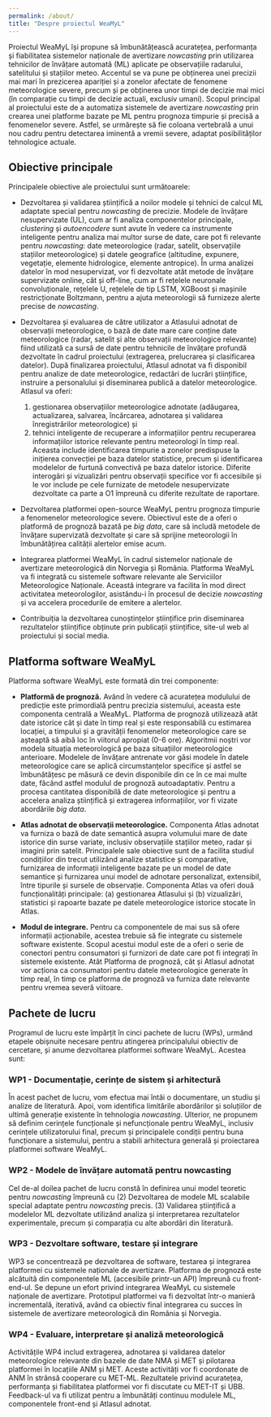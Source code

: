 ```yaml
---
permalink: /about/
title: "Despre proiectul WeaMyL"
---
```


Proiectul WeaMyL își propune să îmbunătățească acuratețea, performanța și fiabilitatea sistemelor naționale de avertizare _nowcasting_ prin utilizarea tehnicilor de învățare automată (ML) aplicate pe observațiile radarului, satelitului și stațiilor meteo. Accentul se va pune pe obținerea unei precizii mai mari în prezicerea apariției și a zonelor afectate de fenomene meteorologice severe, precum și pe obținerea unor timpi de decizie mai mici (în comparație cu timpi de decizie actuali, exclusiv umani). Scopul principal al proiectului este de a automatiza sistemele de avertizare _nowcasting_ prin crearea unei platforme bazate pe ML pentru prognoza timpurie și precisă a fenomenelor severe. Astfel, se urmărește să fie coloana vertebrală a unui nou cadru pentru detectarea iminentă a vremii severe, adaptat posibilităților tehnologice actuale.

## Obiective principale

Principalele obiective ale proiectului sunt următoarele:

* Dezvoltarea și validarea științifică a noilor modele și tehnici de calcul ML adaptate special pentru _nowcasting_ de precizie. Modele de învățare nesupervizate (UL), cum ar fi analiza componentelor principale, _clustering_ și _autoencodere_ sunt avute în vedere ca instrumente inteligente pentru analiza mai multor surse de date, care pot fi relevante pentru _nowcasting_: date meteorologice (radar, satelit, observațiile stațiilor meteorologice) și datele geografice (altitudine, expunere, vegetație, elemente hidrologice, elemente antropice). În urma analizei datelor în mod nesupervizat, vor fi dezvoltate atât metode de învățare supervizate online, cât și off-line, cum ar fi rețelele neuronale convoluționale, rețelele U, rețelele de tip LSTM, XGBoost și mașinile restricționate Boltzmann, pentru a ajuta meteorologii să furnizeze alerte precise de _nowcasting_.


* Dezvoltarea și evaluarea de către utilizator a Atlasului adnotat de observații meteorologice, o bază de date mare care conține date meteorologice (radar, satelit și alte observații meteorologice relevante) fiind utilizată ca sursă de date pentru tehnicile de învățare profundă dezvoltate în cadrul proiectului (extragerea, prelucrarea și clasificarea datelor). După finalizarea proiectului, Atlasul adnotat va fi disponibil pentru analize de date meteorologice, redactări  de lucrări științifice, instruire a personalului și diseminarea publică a datelor meteorologice. Atlasul va oferi:
  1. gestionarea observațiilor meteorologice adnotate (adăugarea, actualizarea, salvarea, încărcarea, adnotarea și validarea înregistrărilor meteorologice) și
  2. tehnici inteligente de recuperare a informațiilor pentru recuperarea informațiilor istorice relevante pentru meteorologi în timp real. Aceasta include identificarea timpurie a zonelor predispuse la inițierea convecției pe baza datelor statistice, precum și identificarea modelelor de furtună convectivă pe baza datelor istorice. Diferite interogări și vizualizări pentru observații specifice vor fi accesibile și le vor include pe cele furnizate de metodele nesupervizate dezvoltate ca parte a O1 împreună cu diferite rezultate de raportare.


* Dezvoltarea platformei open-source WeaMyL pentru prognoza timpurie a fenomenelor meteorologice severe. Obiectivul este de a oferi o platformă de prognoză bazată pe _big data_, care să includă metodele de învățare supervizată dezvoltate și care să sprijine meteorologii în îmbunătățirea calității alertelor emise acum.

* Integrarea platformei WeaMyL în cadrul sistemelor naționale de avertizare meteorologică din Norvegia și România. Platforma WeaMyL va fi integrată cu sistemele software relevante ale Serviciilor Meteorologice Naționale. Această integrare va facilita în mod direct activitatea meteorologilor, asistându-i în procesul de decizie _nowcasting_ și va accelera procedurile de emitere a alertelor.

* Contribuiția la dezvoltarea cunoștințelor științifice prin diseminarea rezultatelor științifice obținute prin publicații științifice, site-ul web al proiectului și social media.

## Platforma software WeaMyL

Platforma software WeaMyL este formată din trei componente:

* **Platformă de prognoză.** Având în vedere că acuratețea modulului de predicție este primordială pentru precizia sistemului, aceasta este componenta centrală a WeaMyL. Platforma de prognoză utilizează atât date istorice cât și date în timp real și este responsabilă cu estimarea locației, a timpului și a gravității fenomenelor meteorologice care se așteaptă să aibă loc în viitorul apropiat (0-6 ore). Algoritmii noștri vor modela situația meteorologică pe baza situațiilor meteorologice anterioare. Modelele de învățare antrenate vor găsi modele în datele meteorologice care se aplică circumstanțelor specifice și astfel se îmbunătățesc pe măsură ce devin disponibile din ce în ce mai multe date, făcând astfel modulul de prognoză autoadaptativ. Pentru a procesa cantitatea disponibilă de date meteorologice și pentru a accelera analiza științifică și extragerea informațiilor, vor fi vizate abordările _big data_.

* **Atlas adnotat de observații meteorologice.** Componenta Atlas adnotat va furniza o bază de date semantică asupra volumului mare de date istorice din surse variate, inclusiv observațiile stațiilor meteo, radar și imagini prin satelit. Principalele sale obiective sunt de a facilita studiul condițiilor din trecut utilizând analize statistice și comparative, furnizarea de informații inteligente bazate pe un model de date semantice și furnizarea unui model de adnotare personalizat, extensibil, între tipurile și sursele de observație. Componenta Atlas va oferi două funcționalități principale: (a) gestionarea Atlasului și (b) vizualizări, statistici și rapoarte bazate pe datele meteorologice istorice stocate în Atlas.
* **Modul de integrare.** Pentru ca componentele de mai sus să ofere informații acționabile, acestea trebuie să fie integrate cu sistemele software existente. Scopul acestui modul este de a oferi o serie de conectori pentru consumatori și furnizori de date care pot fi integrați în sistemele existente. Atât Platforma de prognoză, cât și Atlasul adnotat vor acționa ca consumatori pentru datele meteorologice generate în timp real, în timp ce platforma de prognoză va furniza date relevante pentru vremea severă viitoare.

## Pachete de lucru

Programul de lucru este împărțit în cinci pachete de lucru (WPs), urmând etapele obișnuite necesare pentru atingerea principalului obiectiv de cercetare, și anume dezvoltarea platformei software WeaMyL. Acestea sunt:

### WP1 - Documentație, cerințe de sistem și arhitectură
În acest pachet de lucru, vom efectua mai întâi o documentare, un studiu și analize de literatură. Apoi, vom identifica limitările abordărilor și soluțiilor de ultimă generație existente în tehnologia _nowcasting_. Ulterior, ne propunem să definim cerințele funcționale și nefuncționale pentru WeaMyL, inclusiv cerințele utilizatorului final, precum și principalele condiții pentru buna funcționare a sistemului, pentru a stabili arhitectura generală și proiectarea platformei software WeaMyL.

### WP2 - Modele de învățare automată pentru nowcasting
Cel de-al doilea pachet de lucru constă în definirea unui model teoretic pentru _nowcasting_ împreună cu (2) Dezvoltarea de modele ML scalabile special adaptate pentru _nowcasting_ precis. (3) Validarea științifică a modelelor ML dezvoltate utilizând analiza și interpretarea rezultatelor experimentale, precum și comparația cu alte abordări din literatură.

### WP3 - Dezvoltare software, testare și integrare
WP3 se concentrează pe dezvoltarea de software, testarea și integrarea platformei cu sistemele naționale de avertizare. Platforma de prognoză este alcătuită din componentele ML (accesibile printr-un API) împreună cu front-end-ul. Se depune un efort privind integrarea WeaMyL cu sistemele naționale de avertizare. Prototipul platformei va fi dezvoltat într-o manieră incrementală, iterativă, având ca obiectiv final integrarea cu succes în sistemele de avertizare meteorologică din România și Norvegia.


### WP4 - Evaluare, interpretare și analiză meteorologică
Activitățile WP4 includ extragerea, adnotarea și validarea datelor meteorologice relevante din bazele de date NMA și MET și pilotarea platformei în locațiile ANM și MET. Aceste activități vor fi coordonate de ANM în strânsă cooperare cu MET-ML. Rezultatele privind acuratețea, performanța și fiabilitatea platformei vor fi discutate cu MET-IT și UBB. Feedback-ul va fi utilizat pentru a îmbunătăți continuu modulele ML, componentele front-end și Atlasul adnotat.
